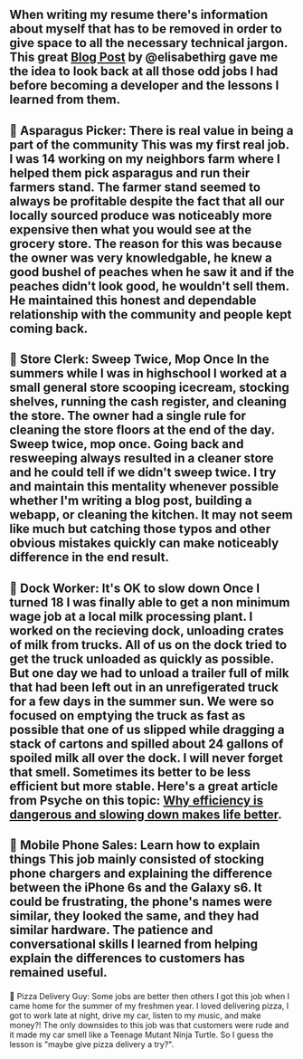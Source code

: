 When writing my resume there's information about myself that has to be removed in order to give space to all the necessary technical jargon. This great [Blog Post](https://elisabethirgens.github.io/notes/2020/09/to-all-jobs-i-had-before/) by @elisabethirg gave me the idea to look back at all those odd jobs I had before becoming a developer and the lessons I learned from them.
---
🍎 Asparagus Picker: There is real value in being a part of the community
This was my first real job. I was 14 working on my neighbors farm where I helped them pick asparagus and run their farmers stand. The farmer stand seemed to always be profitable despite the fact that all our locally sourced produce was noticeably more expensive then what you would see at the grocery store. The reason for this was because the owner was very knowledgable, he knew a good bushel of peaches when he saw it and if the peaches didn't look good, he wouldn't sell them. He maintained this honest and dependable relationship with the community and people kept coming back.
---
🧹 Store Clerk: Sweep Twice, Mop Once
In the summers while I was in highschool I worked at a small general store scooping icecream, stocking shelves, running the cash register, and cleaning the store. The owner had a single rule for cleaning the store floors at the end of the day. Sweep twice, mop once. Going back and resweeping always resulted in a cleaner store and he could tell if we didn't sweep twice. I try and maintain this mentality whenever possible whether I'm writing a blog post, building a webapp, or cleaning the kitchen. It may not seem like much but catching those typos and other obvious mistakes quickly can make noticeably difference in the end result.
---
🚚 Dock Worker: It's OK to slow down
Once I turned 18 I was finally able to get a non minimum wage job at a local milk processing plant. I worked on the recieving dock, unloading crates of milk from trucks. All of us on the dock tried to get the truck unloaded as quickly as possible. But one day we had to unload a trailer full of milk that had been left out in an unrefigerated truck for a few days in the summer sun. We were so focused on emptying the truck as fast as possible that one of us slipped while dragging a stack of cartons and spilled about 24 gallons of spoiled milk all over the dock. I will never forget that smell. Sometimes its better to be less efficient but more stable. Here's a great article from Psyche on this topic: [Why efficiency is dangerous and slowing down makes life better](https://psyche.co/ideas/why-efficiency-is-dangerous-and-slowing-down-makes-life-better).
---
📱 Mobile Phone Sales: Learn how to explain things
This job mainly consisted of stocking phone chargers and explaining the difference between the iPhone 6s and the Galaxy s6. It could be frustrating, the phone's names were similar, they looked the same, and they had similar hardware. The patience and conversational skills I learned from helping explain the differences to customers has remained useful.</p>
---
🍕 Pizza Delivery Guy: Some jobs are better then others
I got this job when I came home for the summer of my freshmen year. I loved delivering pizza, I got to work late at night, drive my car, listen to my music, and make money?! The only downsides to this job was that customers were rude and it made my car smell like a Teenage Mutant Ninja Turtle. So I guess the lesson is "maybe give pizza delivery a try?".